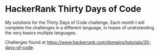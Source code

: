# HackerRank Thirty Days of Code
My solutions for the Thirty Days of Code challenge. Each month I will complete the challenges in a different language, in hopes of undrstanding the very basics multiple languages.

Challenges found at https://www.hackerrank.com/domains/tutorials/30-days-of-code.
